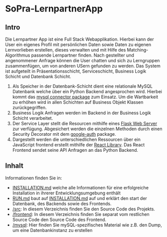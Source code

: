 # SoPra-LernpartnerApp

## Intro
Die Lernpartner App ist eine Full Stack Webapplikation. Hierbei kann der User ein eigenes Profil mit persönlichen Daten sowie Daten zu eigenen Lernvorlieben erstellen, dieses verwalten und mit Hilfe des Matching-Algorithmus passende Lernpartner finden. Nach gestellter und angenommener Anfrage können die User chatten und sich zu Lerngruppen zusammenfügen, um von anderen USern gefunden zu werden.
Das System ist aufgeteilt in Präsentationsschicht, Serviceschicht, Business Logik Schicht und Datenbank Schicht.
1. Als Speicher in der Datenbank-Schicht dient eine relationale MySQL Datenbank welche über ein Python Backend angesprochen wird. Hierbei kommt das [mysql connector package](https://dev.mysql.com/doc/connector-python/en/) zum Einsatz. Um die Wartbarkeit zu erhöhen wird in allen Schichten auf Business Objekt Klassen zurückgegriffen. 
2. Business Logik Anfragen werden im Backend in der Business Logik Schicht verarbeitet. 
3. Der Service Layer stellt die Resourcen mithilfe eines [Flask Web Server](https://flask.palletsprojects.com/en/1.1.x/) zur verfügung. Abgesichert werden die einzelnen Methoden durch einen Security Decorator mit dem [google-auth](https://google-auth.readthedocs.io/en/latest/) package.
4. Dargestellt werden die unterschiedlichen Ressourcen über ein JavaScript frontend erstellt mithilfe der [React Library](https://reactjs.org/). Das React Frontend sendet seine API Anfragen an das Python Backend. 

## Inhalt
Informationen finden Sie in:
- [INSTALLATION.md](INSTALLATION.md) welche alle Informationen für eine erfolgreiche Installation in ihrerer Entwicklungsumgebung enthält
- [RUN.md](RUN.md) baut auf [INSTALLATION.md](INSTALLATION.md) auf und erklärt den start der Datenbank, des Backends sowie des Frontends.
- [/src](/src): In diesem Verzeichnis finden Sie den Source Code des Projekts.
- [/frontend](/frontend): In diesem Verzeichnis finden Sie separat vom restlichen Source Code den Source Code des Frontend.
- [/mysql](/mysql): Hier finden Sie mySQL-spezifisches Material wie z.B. den Dump, um eine Datenbankinstanz zu erstellen